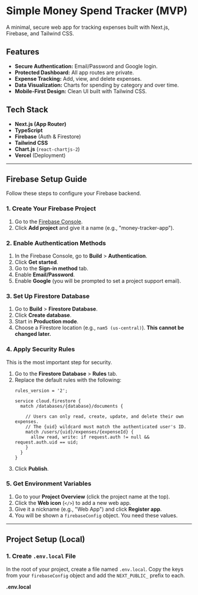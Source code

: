# Simple Money Spend Tracker (MVP)

A minimal, secure web app for tracking expenses built with Next.js, Firebase, and Tailwind CSS.

## Features

-   **Secure Authentication:** Email/Password and Google login.
-   **Protected Dashboard:** All app routes are private.
-   **Expense Tracking:** Add, view, and delete expenses.
-   **Data Visualization:** Charts for spending by category and over time.
-   **Mobile-First Design:** Clean UI built with Tailwind CSS.

## Tech Stack

-   **Next.js (App Router)**
-   **TypeScript**
-   **Firebase** (Auth & Firestore)
-   **Tailwind CSS**
-   **Chart.js** (`react-chartjs-2`)
-   **Vercel** (Deployment)

---

## Firebase Setup Guide

Follow these steps to configure your Firebase backend.

### 1. Create Your Firebase Project

1.  Go to the [Firebase Console](https://console.firebase.google.com/).
2.  Click **Add project** and give it a name (e.g., "money-tracker-app").

### 2. Enable Authentication Methods

1.  In the Firebase Console, go to **Build** > **Authentication**.
2.  Click **Get started**.
3.  Go to the **Sign-in method** tab.
4.  Enable **Email/Password**.
5.  Enable **Google** (you will be prompted to set a project support email).

### 3. Set Up Firestore Database

1.  Go to **Build** > **Firestore Database**.
2.  Click **Create database**.
3.  Start in **Production mode**.
4.  Choose a Firestore location (e.g., `nam5 (us-central)`). **This cannot be changed later.**

### 4. Apply Security Rules

This is the most important step for security.

1.  Go to the **Firestore Database** > **Rules** tab.
2.  Replace the default rules with the following:
    ```
    rules_version = '2';

    service cloud.firestore {
      match /databases/{database}/documents {
        
        // Users can only read, create, update, and delete their own expenses.
        // The {uid} wildcard must match the authenticated user's ID.
        match /users/{uid}/expenses/{expenseId} {
          allow read, write: if request.auth != null && request.auth.uid == uid;
        }
      }
    }
    ```
3.  Click **Publish**.

### 5. Get Environment Variables

1.  Go to your **Project Overview** (click the project name at the top).
2.  Click the **Web icon** (`</>`) to add a new web app.
3.  Give it a nickname (e.g., "Web App") and click **Register app**.
4.  You will be shown a `firebaseConfig` object. You need these values.

---

## Project Setup (Local)

### 1. Create `.env.local` File

In the root of your project, create a file named `.env.local`. Copy the keys from your `firebaseConfig` object and add the `NEXT_PUBLIC_` prefix to each.

**.env.local**